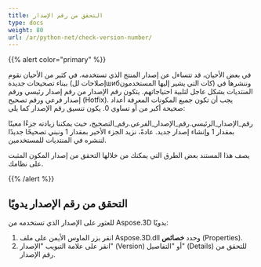 ```yaml
---
title: التحقق من رقم الإصدار
type: docs
weight: 80
url: /ar/python-net/check-version-number/
---
```


{{% alert color="primary" %}}

في بعض الأحيان، قد تتساءل عن إصدار المنتج الذي تستخدمه. في كثير من الأحيان نقوم ببناء تصحيحات جديدة (إصلاحات للшибكات التي يشير إليها المستخدمون) وننشرها في المنتديات بشكل عاجل لتلبية احتياجاتهم. يتكون رقم الإصدار من رقم إصدار رئيسي ورقم إصدار فرعي ورقم تصحيح (Hotfix). يجب أن تكون جميع المكونات المعرفة أعداد صحيحة أكبر من أو تساوي 0. يكون تنسيق رقم الإصدار كما يلي:

رقم_الإصدار_الرئيسي.رقم_الإصدار_الفرعي.رقم_التصحيح، حيث يمكننا زيادته جزءًا معينًا بمقدار 1 وإنشاء إصدار جديد. عادةً، نزيد الجزء الأخير بمقدار 1 ونبني تصحيحًا جديدًا لننشره في المنتديات للمستخدمين.

يصف هذا المستند بعض الطرق التي يمكنك من خلالها التحقق من إصدار المكون المثبت على نظامك.

{{% /alert %}}

## **التحقق من رقم الإصدار يدويًا**

للعثور على الإصدار الذي تستخدمه من Aspose.3D يدويًا:

1. انقر بزر الماوس الأيمن على ملف Aspose.3D.dll وحدد **خصائص** (Properties).
1. انقر على علامة التبويب "الإصدار" (Version) أو "التفاصيل" (Details) للتحقق من رقم الإصدار.
